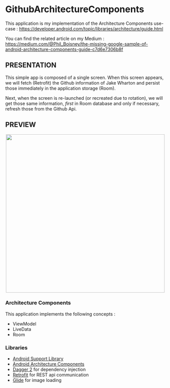 # GithubArchitectureComponents
This application is my implementation of the Architecture Components use-case : https://developer.android.com/topic/libraries/architecture/guide.html

You can find the related article on my Medium : https://medium.com/@Phil_Boisney/the-missing-google-sample-of-android-architecture-components-guide-c7d6e7306b8f

## PRESENTATION
This simple app is composed of a single screen. When this screen appears, we will fetch (Retrofit) the Github information of Jake Wharton and persist those immediately in the application storage (Room).

Next, when the screen is re-launched (or recreated due to rotation), we will get those same information, *first* in Room database and only if necessary, refresh those from the Github Api.
## PREVIEW
<p align="center">
 <img src ="https://raw.githubusercontent.com/PhilippeBoisney/GithubArchitectureComponents/master/image/architecture.png", height=500/>
</p>

### Architecture Components
This application implements the following concepts :
- ViewModel
- LiveData
- Room

### Libraries
* [Android Support Library][support-lib]
* [Android Architecture Components][arch]
* [Dagger 2][dagger2] for dependency injection
* [Retrofit][retrofit] for REST api communication
* [Glide][glide] for image loading

[support-lib]: https://developer.android.com/topic/libraries/support-library/index.html
[arch]: https://developer.android.com/arch
[dagger2]: https://google.github.io/dagger
[retrofit]: http://square.github.io/retrofit
[glide]: https://github.com/bumptech/glide
